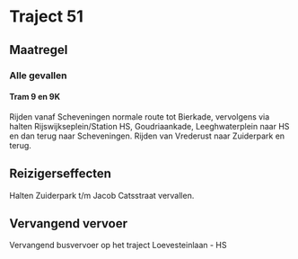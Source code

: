 # Traject 51
## Maatregel
### Alle gevallen

#### Tram 9 en 9K
Rijden vanaf Scheveningen normale route tot Bierkade, vervolgens via halten Rijswijkseplein/Station HS, Goudriaankade, Leeghwaterplein naar HS en dan terug naar Scheveningen.
Rijden van Vrederust naar Zuiderpark en terug.

## Reizigerseffecten
Halten Zuiderpark t/m Jacob Catsstraat vervallen.

## Vervangend vervoer
Vervangend busvervoer op het traject Loevesteinlaan - HS


